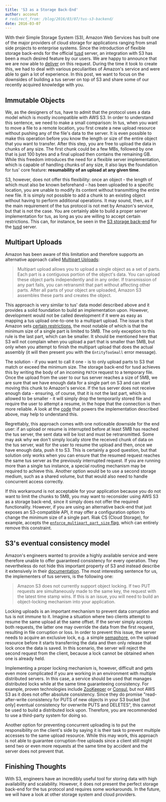 ```yaml
---
title: 'S3 as a Storage Back-End'
author: acconut
# redirect_from: /blog/2016/03/07/tus-s3-backend/
date: 2016-03-07
---
```


With their Simple Storage System (S3), Amazon Web Services has built one of the major providers of cloud storage for applications ranging from small side projects to enterprise systems. Since the introduction of flexible storage back-ends for the official [tusd](https://github.com/tus/tusd) server, an integration with S3 has been a much desired feature by our users. We are happy to announce that we are now able to [deliver](https://pkg.go.dev/github.com/tus/tusd@v1.6.0/pkg/s3store) on this request. During the time it took to create this, we had to deal with various peculiarities of Amazon's service and were able to gain a lot of experience. In this post, we want to focus on the downsides of building a tus server on top of S3 and share some of our recently acquired knowledge with you.

## Immutable Objects

We, as the designers of tus, have to admit that the protocol uses a data model which is mostly incompatible with AWS S3. In order to understand this sentence, we need to make a small comparison: In tus, when you want to move a file to a remote location, you first create a new upload resource without pushing any of the file's data to the server. It is even possible to make this operation before you know the length or size of the entire object that you want to transfer. After this step, you are free to upload the data in chunks of any size. The first chunk could be a few MBs, followed by one that is just 100 bytes and a final upload then contains the remaining GB. While this freedom introduces the need for a flexible server implementation, which is capable of handling chunks of any size, it also lays the foundation for tus' core feature: **resumability of an upload at any given time**.

S3, however, does not offer this flexibility: once an object - the length of which must also be known beforehand – has been uploaded to a specific location, you are unable to modify its content without transmitting the entire new file. It is simply not possible to add a chunk to an existing object without having to perform additional operations. It may sound, then, as if the main requirement of the tus protocol is not met by Amazon's service, but that is not the case. You are certainly able to build a proper server implementation for tus, as long as you are willing to accept certain restrictions. This can, for instance, be seen in the [S3 storage back-end](https://godoc.org/github.com/tus/tusd/pkg/s3store) for the [tusd](https://github.com/tus/tusd) server.

## Multipart Uploads

Amazon has been aware of this limitation and therefore supports an alternative approach called [Multipart Uploads](http://docs.aws.amazon.com/AmazonS3/latest/dev/uploadobjusingmpu.html):

> Multipart upload allows you to upload a single object as a set of parts. Each part is a contiguous portion of the object's data. You can upload these object parts independently and in any order. If transmission of any part fails, you can retransmit that part without affecting other parts. After all parts of your object are uploaded, Amazon S3 assembles these parts and creates the object.

This approach is very similar to tus' data model described above and it provides a solid foundation to build an implementation upon. However, development would not be called development if it were as easy as mapping a tus upload one-to-one to a multipart upload. The issue is that Amazon sets [certain restrictions](http://docs.aws.amazon.com/AmazonS3/latest/dev/qfacts.html), the most notable of which is that the minimum size of a single part is limited to 5MB. The only exception to this rule is the last part, which can be smaller. It should be mentioned here that S3 will not complain when you upload a part that is smaller than 5MB, but only when you attempt to finish the multipart upload that does the actual assembly (it will then present you with the `EntityTooSmall` error message).

The solution - if you want to call it one - is to only upload parts to S3 that match or exceed the minimum size. The storage back-end for tusd achieves this by writing the body of an incoming `PATCH` request to a temporary file. Once the upload from the user to our tus server reaches a size of 5MB, we are sure that we have enough data for a single part on S3 and can start moving this chunk to Amazon's service. If the tus server does not receive enough data - ensuring, of course, that it is not the last part, which is allowed to be smaller - it will simply drop the temporarily stored file and require the user to attempt a resume, in the hope that the connection is then more reliable. A look at the [code](https://github.com/tus/tusd/blob/bbf706622c7c5234844fbf2b8c5efdbcda1e3861/s3store/s3store.go#L209-L229) that powers the implementation described above, may help to understand this.

Regrettably, this approach comes with one noticeable downside for the end user: if an upload or resume is interrupted before at least 5MB has reached the tus server, the sent data will be lost and must be retransmitted. Some may ask why we don't simply locally store the received chunk of data on the tus server, wait for the user to resume the upload and then, once we have enough data, push it to S3. This is certainly a good question, but that solution only works when you can ensure that the resumed request reaches the same tus server as the previously interrupted request. If you are running more than a single tus instance, a special routing mechanism may be required to achieve this. Another option would be to use a second storage medium, such as a shared volume, but that would also need to handle concurrent access correctly.

If this workaround is not acceptable for your application because you do not want to limit the chunks to 5MB, you may want to reconsider using AWS S3 as a storage back-end, since it simply does not offer the required functionality. However, if you are using an alternative back-end that just exposes an S3-compatible API, it may offer a configuration option to change the minimum size of a single part. Riak CS (Cloud Storage), for example, accepts the [`enforce_multipart_part_size` flag](https://github.com/basho/riak_cs/blob/c0c1012d1c9c691c74c8c5d9f69d388f5047bcd2/src/riak_cs_config.erl#L191-L193), which can entirely remove this constraint.

## S3's eventual consistency model

Amazon's engineers wanted to provide a highly available service and were therefore unable to offer guaranteed consistency for every operation. They nevertheless do not hide this important property of S3 and instead describe it extensively in their [documentation](http://docs.aws.amazon.com/AmazonS3/latest/dev/Introduction.html#ConsistencyModel). The most interesting sentence for us, the implementers of tus servers, is the following one:

> Amazon S3 does not currently support object locking. If two PUT requests are simultaneously made to the same key, the request with the latest time stamp wins. If this is an issue, you will need to build an object-locking mechanism into your application.

Locking uploads is an important mechanism to prevent data corruption and tus is not immune to it. Imagine a situation where two clients attempt to resume the same upload at the same offset. If the server simply accepts both requests, the latter one may override the data from the first request, resulting in file corruption or loss. In order to prevent this issue, the server needs to acquire an exclusive lock, e.g. a simple [semaphore](https://en.wikipedia.org/wiki/Semaphore_%28programming%29), on the upload resource before it starts transferring the data and then only release that lock once the data is saved. In this scenario, the server will reject the second request from the client, because a lock cannot be obtained when one is already held.

Implementing a proper locking mechanism is, however, difficult and gets even more complicated if you are working in an environment with multiple distributed servers. In this case, a service should be used that manages distributed locks while at the same time guaranteeing consistency. For example, proven technologies include [ZooKeeper](https://zookeeper.apache.org/doc/r3.1.2/recipes.html#sc_recipes_Locks) or [Consul](https://www.consul.io/docs/commands/lock.html), but not AWS S3 as it does not offer absolute consistency. Since they do promise "read-after-write consistency for PUTS of new objects in your S3 bucket [but only] eventual consistency for overwrite PUTS and DELETES", this cannot be used to build a distributed lock upon. Therefore, you are recommended to use a third-party system for doing so.

Another option for preventing concurrent uploading is to put the responsibility on the client's side by saying it is their task to prevent multiple accesses to the same upload resource. While this may work, this approach is not able to guarantee corruption-free uploads since a client still might send two or even more requests at the same time by accident and the server does not prevent that.

## Finishing Thoughts

With S3, engineers have an incredibly useful tool for storing data with high availability and scalability. However, it does not present the perfect storage back-end for the tus protocol and requires some workarounds. In the future, we will have a look at other storage system and cloud providers.
